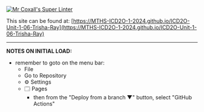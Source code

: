 [![Mr Coxall's Super Linter](https://github.com/MTHS-ICD2O-1-2024/ICD2O-Unit-1-06-Trisha-Ray/workflows/Mr%20Coxall's%20Super%20Linter/badge.svg)](https://github.com/MTHS-ICD2O-1-2024/ICD2O-Unit-1-06-Trisha-Ray/actions)


This site can be found at: [https://MTHS-ICD2O-1-2024.github.io/ICD2O-Unit-1-06-Trisha-Ray](https://MTHS-ICD2O-1-2024.github.io/ICD2O-Unit-1-06-Trisha-Ray)

---

**NOTES ON INITIAL LOAD:**
- remember to goto on the menu bar:
  - File
  - Go to Repository
  - ⚙ Settings
  - 🗔 Pages
    - then from the "Deploy from a branch ▼" button, select "GitHub Actions"

